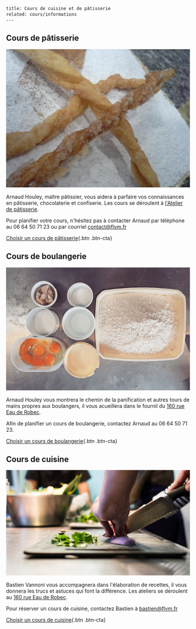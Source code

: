 	title: Cours de cuisine et de pâtisserie
	related: cours/informations
	---
## Cours de pâtisserie

![mille-feuilles](cours/images/mille-feuilles.jpg)

Arnaud Houley, maître pâtissier, vous aidera à parfaire vos connaissances en pâtisserie, chocolaterie et confiserie.
Les cours se déroulent à [l'Atelier de pâtisserie](informations#l-atelier-de-patisserie).

Pour planifier votre cours, n'hésitez pas à contacter Arnaud par téléphone au 06 64 50 71 23 ou par courriel <contact@flvm.fr>

[Choisir un cours de pâtisserie](/planning){.btn .btn-cta}

## Cours de boulangerie

![cours-boulange](cours/images/cours-boulange.jpg)

Arnaud Houley vous montrera le chemin de la panification et autres tours de mains propres aux boulangers, il vous acueillera dans le fournil du [160 rue Eau de Robec](informations#le-160).

Afin de planifier un cours de boulangerie, contactez Arnaud au 06 64 50 71 23.

[Choisir un cours de boulangerie](/planning){.btn .btn-cta}

## Cours de cuisine

![Découpage des échalottes](cours/images/cours-de-cuisine.jpg)

Bastien Vannoni vous accompagnera dans l'élaboration de recettes, il vous donnera les trucs et astuces qui font la différence. Les ateliers se déroulent au [160 rue Eau de Robec](informations#le-160).

Pour réserver un cours de cuisine, contactez Bastien à <bastien@flvm.fr>

[Choisir un cours de cuisine](/planning){.btn .btn-cta}
